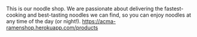 This is our noodle shop. We are passionate about delivering the fastest-cooking and best-tasting noodles we can find, so you can enjoy noodles at any time of the day (or night!).
https://acma-ramenshop.herokuapp.com/products
